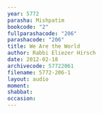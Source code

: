 ```yaml
---
year: 5772
parasha: Mishpatim
bookcode: "2"
fullparashacode: "206"
parashacode: "206"
title: We Are the World
author: Rabbi Eliezer Hirsch
date: 2012-02-18
archivecode: 57722061
filename: 5772-206-1
layout: audio
moment: 
shabbat: 
occasion: 
---
```

